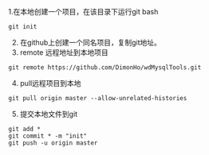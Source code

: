 1.在本地创建一个项目，在该目录下运行git bash
```
git init
```
2. 在github上创建一个同名项目，复制git地址。
3. remote 远程地址到本地项目
```
git remote https://github.com/DimonHo/wdMysqlTools.git
```
4. pull远程项目到本地
```
git pull origin master --allow-unrelated-histories
```
5. 提交本地文件到git
```
git add *
git commit * -m "init"
git push -u origin master
```
